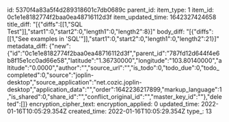 id: 5370f4a83a5f4d289318601c7db0689c
parent_id: 
item_type: 1
item_id: 0c1e1e8182774f2baa0ea48716112d3f
item_updated_time: 1642327424658
title_diff: "[{\"diffs\":[[1,\"SQL Test\"]],\"start1\":0,\"start2\":0,\"length1\":0,\"length2\":8}]"
body_diff: "[{\"diffs\":[[1,\"See examples in 'SQL'\"]],\"start1\":0,\"start2\":0,\"length1\":0,\"length2\":21}]"
metadata_diff: {"new":{"id":"0c1e1e8182774f2baa0ea48716112d3f","parent_id":"787fd12d644f4e6b8f15e1cc0ad66e58","latitude":"1.36730000","longitude":"103.80140000","altitude":"0.0000","author":"","source_url":"","is_todo":0,"todo_due":0,"todo_completed":0,"source":"joplin-desktop","source_application":"net.cozic.joplin-desktop","application_data":"","order":1642236217899,"markup_language":1,"is_shared":0,"share_id":"","conflict_original_id":"","master_key_id":""},"deleted":[]}
encryption_cipher_text: 
encryption_applied: 0
updated_time: 2022-01-16T10:05:29.354Z
created_time: 2022-01-16T10:05:29.354Z
type_: 13